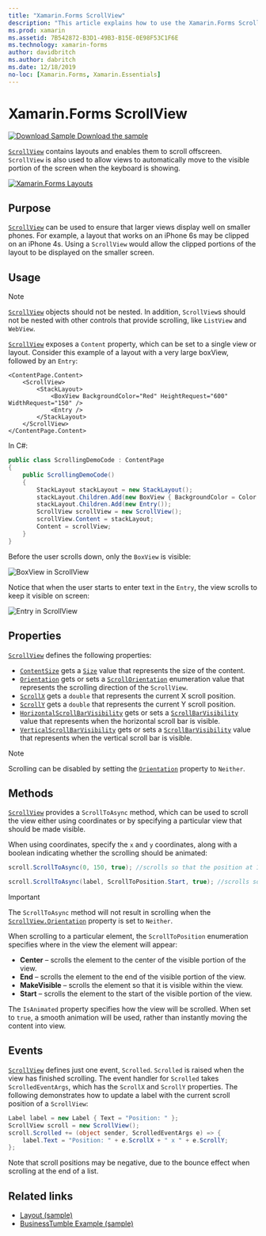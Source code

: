 ```yaml
---
title: "Xamarin.Forms ScrollView"
description: "This article explains how to use the Xamarin.Forms ScrollView class to present layouts that can't fit on just one screen, and which have content make room for the keyboard."
ms.prod: xamarin
ms.assetid: 7B542872-B3D1-49B3-B15E-0E98F53C1F6E
ms.technology: xamarin-forms
author: davidbritch
ms.author: dabritch
ms.date: 12/18/2019
no-loc: [Xamarin.Forms, Xamarin.Essentials]
---
```


# Xamarin.Forms ScrollView

[![Download Sample](~/media/shared/download.png) Download the sample](https://docs.microsoft.com/samples/xamarin/xamarin-forms-samples/userinterface-layout)

[`ScrollView`](xref:Xamarin.Forms.ScrollView) contains layouts and enables them to scroll offscreen. `ScrollView` is also used to allow views to automatically move to the visible portion of the screen when the keyboard is showing.

[![](scroll-view-images/layouts-sml.png "Xamarin.Forms Layouts")](scroll-view-images/layouts.png#lightbox "Xamarin.Forms Layouts")

## Purpose

[`ScrollView`](xref:Xamarin.Forms.ScrollView) can be used to ensure that larger views display well on smaller phones. For example, a layout that works on an iPhone 6s may be clipped on an iPhone 4s. Using a `ScrollView` would allow the clipped portions of the layout to be displayed on the smaller screen.

## Usage

> [!NOTE]
> [`ScrollView`](xref:Xamarin.Forms.ScrollView) objects should not be nested. In addition, `ScrollView`s should not be nested with other controls that provide scrolling, like `ListView` and `WebView`.

[`ScrollView`](xref:Xamarin.Forms.ScrollView) exposes a `Content` property, which can be set to a single view or layout. Consider this example of a layout with a very large boxView, followed by an `Entry`:

```xaml
<ContentPage.Content>
    <ScrollView>
        <StackLayout>
            <BoxView BackgroundColor="Red" HeightRequest="600" WidthRequest="150" />
            <Entry />
        </StackLayout>
    </ScrollView>
</ContentPage.Content>
```

In C#:

```csharp
public class ScrollingDemoCode : ContentPage
{
    public ScrollingDemoCode()
    {
        StackLayout stackLayout = new StackLayout();
        stackLayout.Children.Add(new BoxView { BackgroundColor = Color.Red, HeightRequest = 600, WidthRequest = 150 });
        stackLayout.Children.Add(new Entry());
        ScrollView scrollView = new ScrollView();
        scrollView.Content = stackLayout;
        Content = scrollView;
    }
}
```

Before the user scrolls down, only the `BoxView` is visible:

![](scroll-view-images/scroll-start.png "BoxView in ScrollView")

Notice that when the user starts to enter text in the `Entry`, the view scrolls to keep it visible on screen:

![](scroll-view-images/scroll-end.png "Entry in ScrollView")

## Properties

[`ScrollView`](xref:Xamarin.Forms.ScrollView) defines the following properties:

- [`ContentSize`](xref:Xamarin.Forms.ScrollView.ContentSizeProperty) gets a [`Size`](xref:Xamarin.Forms.Size) value that represents the size of the content.
- [`Orientation`](xref:Xamarin.Forms.ScrollView.OrientationProperty) gets or sets a [`ScrollOrientation`](xref:Xamarin.Forms.ScrollOrientation) enumeration value that represents the scrolling direction of the `ScrollView`.
- [`ScrollX`](xref:Xamarin.Forms.ScrollView.ScrollXProperty) gets a `double` that represents the current X scroll position.
- [`ScrollY`](xref:Xamarin.Forms.ScrollView.ScrollYProperty) gets a `double` that represents the current Y scroll position.
- [`HorizontalScrollBarVisibility`](xref:Xamarin.Forms.ScrollView.HorizontalScrollBarVisibilityProperty) gets or sets a [`ScrollBarVisibility`](xref:Xamarin.Forms.ScrollBarVisibility) value that represents when the horizontal scroll bar is visible.
- [`VerticalScrollBarVisibility`](xref:Xamarin.Forms.ScrollView.VerticalScrollBarVisibilityProperty) gets or sets a [`ScrollBarVisibility`](xref:Xamarin.Forms.ScrollBarVisibility) value that represents when the vertical scroll bar is visible.

> [!NOTE]
> Scrolling can be disabled by setting the [`Orientation`](xref:Xamarin.Forms.ScrollView.OrientationProperty) property to `Neither`.

## Methods

[`ScrollView`](xref:Xamarin.Forms.ScrollView) provides a `ScrollToAsync` method, which can be used to scroll the view either using coordinates or by specifying a particular view that should be made visible.

When using coordinates, specify the `x` and `y` coordinates, along with a boolean indicating whether the scrolling should be animated:

```csharp
scroll.ScrollToAsync(0, 150, true); //scrolls so that the position at 150px from the top is visible

scroll.ScrollToAsync(label, ScrollToPosition.Start, true); //scrolls so that the label is at the start of the list
```

> [!IMPORTANT]
> The `ScrollToAsync` method will not result in scrolling when the [`ScrollView.Orientation`](xref:Xamarin.Forms.ScrollView.OrientationProperty) property is set to `Neither`.

When scrolling to a particular element, the `ScrollToPosition` enumeration specifies where in the view the element will appear:

- **Center** &ndash; scrolls the element to the center of the visible portion of the view.
- **End** &ndash; scrolls the element to the end of the visible portion of the view.
- **MakeVisible** &ndash; scrolls the element so that it is visible within the view.
- **Start** &ndash; scrolls the element to the start of the visible portion of the view.

The `IsAnimated` property specifies how the view will be scrolled. When set to `true`, a smooth animation will be used, rather than instantly moving the content into view.

## Events

[`ScrollView`](xref:Xamarin.Forms.ScrollView) defines just one event, `Scrolled`. `Scrolled` is raised when the view has finished scrolling. The event handler for `Scrolled` takes `ScrolledEventArgs`, which has the `ScrollX` and `ScrollY` properties. The following demonstrates how to update a label with the current scroll position of a `ScrollView`:

```csharp
Label label = new Label { Text = "Position: " };
ScrollView scroll = new ScrollView();
scroll.Scrolled += (object sender, ScrolledEventArgs e) => {
    label.Text = "Position: " + e.ScrollX + " x " + e.ScrollY;
};
```

Note that scroll positions may be negative, due to the bounce effect when scrolling at the end of a list.

## Related links

- [Layout (sample)](https://docs.microsoft.com/samples/xamarin/xamarin-forms-samples/userinterface-layout)
- [BusinessTumble Example (sample)](https://docs.microsoft.com/samples/xamarin/xamarin-forms-samples/userinterface-businesstumble)
